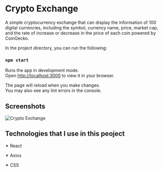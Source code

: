 # Crypto Exchange

A simple cryptocurrency exchange that can display the information of 100 digital currencies, including the symbol, currency name, price, market cap, and the rate of increase or decrease in the price of each coin powered by CoinGecko.



In the project directory, you can run the following:

### `npm start`

Runs the app in development mode.\
Open [http://localhost:3000](http://localhost:3000) to view it in your browser.

The page will reload when you make changes.\
You may also see any lint errors in the console.



## Screenshots

![Crypto Exchange](https://github.com/springtofigh/crypto-price-details/assets/90114320/939a2bda-3857-4c7c-8911-5e2c05a8e5e5)


## Technologies that I use in this peoject

✴ React

✴ Axios

✴ CSS
